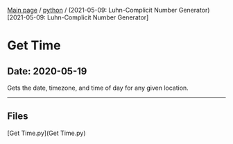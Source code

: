 [Main page](/) / [python](/python) / (2021-05-09: Luhn-Complicit Number Generator)[2021-05-09: Luhn-Complicit Number Generator]

# Get Time

## Date: 2020-05-19

Gets the date, timezone, and time of day for any given location.

-----

## Files

[Get Time.py](Get Time.py)